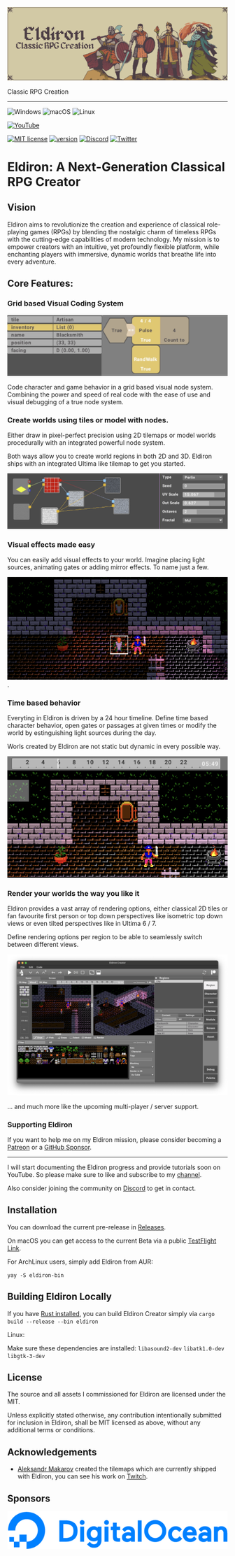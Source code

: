 ![screenshot](images/eldiron_header.png)

Classic RPG Creation

---

![Windows](https://img.shields.io/badge/Windows-0078D6?style=for-the-badge&logo=windows&logoColor=white) ![macOS](https://img.shields.io/badge/mac%20os-000000?style=for-the-badge&logo=macos&logoColor=F0F0F0) ![Linux](https://img.shields.io/badge/Linux-FCC624?style=for-the-badge&logo=linux&logoColor=black)

[![YouTube](https://img.shields.io/badge/YouTube-FF0000?style=for-the-badge&logo=youtube&logoColor=white)](https://www.youtube.com/channel/UCCmrO356zLQv_m8dPEqBUfA)

[![MIT license](https://img.shields.io/badge/License-MIT-blue.svg)](https://lbesson.mit-license.org/) [![version](https://img.shields.io/badge/version-0.8.10-yellow.svg)](https://shields.io/) [![Discord](https://badgen.net/badge/icon/discord?icon=discord&label)](https://discord.gg/ZrNj6baSZU) [![Twitter](https://badgen.net/badge/icon/twitter?icon=twitter&label)](https://twitter.com/MarkusMoenig)

# Eldiron: A Next-Generation Classical RPG Creator

## Vision

Eldiron aims to revolutionize the creation and experience of classical role-playing games (RPGs) by blending the nostalgic charm of timeless RPGs with the cutting-edge capabilities of modern technology. My mission is to empower creators with an intuitive, yet profoundly flexible platform, while enchanting players with immersive, dynamic worlds that breathe life into every adventure.

## Core Features:

### Grid based Visual Coding System

![Screenshot](images/RandomWalk.gif)

Code character and game behavior in a grid based visual node system. Combining the power and speed of real code with the ease of use and visual debugging of a true node system.

### Create worlds using tiles or model with nodes.

Either draw in pixel-perfect precision using 2D tilemaps or model worlds procedurally with an integrated powerful node system.

Both ways allow you to create world regions in both 2D and 3D. Eldiron ships with an integrated Ultima like tilemap to get you started.

![Model](images/model.png)

### Visual effects made easy

You can easily add visual effects to your world. Imagine placing light sources, animating gates or adding mirror effects. To name just a few.

![Effects](images/effects.png).

### Time based behavior

Everyting in Eldiron is driven by a 24 hour timeline. Define time based character behavior, open gates or passages at given times or modify the world by estinguishing light sources during the day.

Worls created by Eldiron are not static but dynamic in every possible way.

![Timeline](images/timeline.png)

### Render your worlds the way you like it

Eldiron provides a vast array of rendering options, either classical 2D tiles or fan favourite first person or top down perspectives like isometric top down views or even tilted perspectives like in Ultima 6 / 7.

Define rendering options per region to be able to seamlessly switch between different views.

![Screenshot](images/eldiron_screenshot.png)

... and much more like the upcoming multi-player / server support.

### Supporting Eldiron

If you want to help me on my Eldiron mission, please consider becoming a [Patreon](https://patreon.com/eldiron) or a [GitHub Sponsor](https://github.com/sponsors/markusmoenig).

---

I will start documenting the Eldiron progress and provide tutorials soon on YouTube. So please make sure to like and subscribe to my [channel](https://www.youtube.com/channel/UCCmrO356zLQv_m8dPEqBUfA).

Also consider joining the community on [Discord](https://discord.gg/ZrNj6baSZU) to get in contact.

## Installation

You can download the current pre-release in [Releases](https://github.com/markusmoenig/Eldiron/releases).

On macOS you can get access to the current Beta via a public [TestFlight Link](https://testflight.apple.com/join/50oZ5yds).

For ArchLinux users, simply add Eldiron from AUR:

```
yay -S eldiron-bin
```

## Building Eldiron Locally

If you have [Rust installed](https://www.rust-lang.org/tools/install), you can build Eldiron Creator simply via
`cargo build --release --bin eldiron`

Linux:

Make sure these dependencies are installed: `libasound2-dev` `libatk1.0-dev` `libgtk-3-dev`

## License

The source and all assets I commissioned for Eldiron are licensed under the MIT.

Unless explicitly stated otherwise, any contribution intentionally submitted for inclusion in Eldiron, shall be MIT licensed as above, without any additional terms or conditions.

## Acknowledgements

- [Aleksandr Makarov](https://twitter.com/iknowkingrabbit) created the tilemaps which are currently shipped with Eldiron, you can see his work on [Twitch](https://iknowkingrabbit.itch.io).

## Sponsors

[![Digital Ocean](sponsors/DO_Logo_Horizontal_Blue.png)](https://www.digitalocean.com/?utm_medium=opensource&utm_source=Eldiron)
